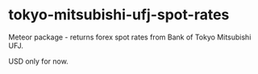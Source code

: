 # tokyo-mitsubishi-ufj-spot-rates
Meteor package - returns forex spot rates from Bank of Tokyo Mitsubishi UFJ.

USD only for now.

